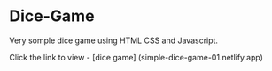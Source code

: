 # Dice-Game

Very somple dice game using HTML CSS and Javascript. 

Click the link to view - [dice game] (simple-dice-game-01.netlify.app)
